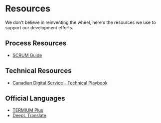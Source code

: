 # Resources

We don't believe in reinventing the wheel, here's the resources we use to support our development efforts.

## Process Resources
* [SCRUM Guide](https://www.scrumguides.org/scrum-guide.html)

## Technical Resources
* [Canadian Digital Service - Technical Playbook](https://cds-snc.github.io/technical-playbook-manuel-technique/)

## Official Languages
* [TERMIUM Plus](https://www.btb.termiumplus.gc.ca/tpv2alpha/alpha-eng.html?lang=eng)
* [DeepL Translate](https://www.deepl.com/en/translator)
